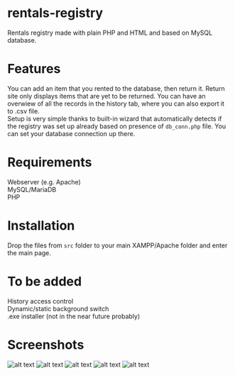 # rentals-registry
Rentals registry made with plain PHP and HTML and based on MySQL database.

# Features
You can add an item that you rented to the database, then return it. Return site only displays items that are yet to be returned. You can have an overwiew of all the records in the history tab, where you can also export it to .csv file. <br>
Setup is very simple thanks to built-in wizard that automatically detects if the registry was set up already based on presence of `db_conn.php` file. You can set your database connection up there.

# Requirements
Webserver (e.g. Apache) <br>
MySQL/MariaDB <br>
PHP

# Installation
Drop the files from `src` folder to your main XAMPP/Apache folder and enter the main page.

# To be added
History access control <br>
Dynamic/static background switch <br>
.exe installer (not in the near future probably)

# Screenshots

![alt text](https://i.imgur.com/y9781Tn.png)
![alt text](https://i.imgur.com/TyHR6yN.png)
![alt text](https://i.imgur.com/fJGgCK6.png)
![alt text](https://i.imgur.com/kmvZ0bW.png)
![alt text](https://i.imgur.com/wkCDbp7.png)
